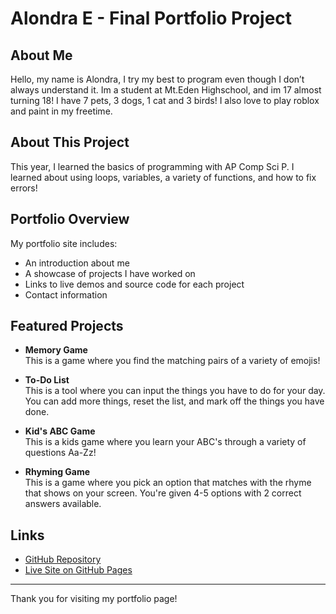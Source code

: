 # Alondra E - Final Portfolio Project

## About Me

Hello, my name is Alondra, I try my best to program even though I don’t always understand it. Im a student at Mt.Eden Highschool, and im 17 almost turning 18! I have 7 pets, 3 dogs, 1 cat and 3 birds! I also love to play roblox and paint in my freetime.

## About This Project

This year, I learned the basics of programming with AP Comp Sci P. I learned about using loops, variables, a variety of functions, and how to fix errors!

## Portfolio Overview

My portfolio site includes:

- An introduction about me  
- A showcase of projects I have worked on  
- Links to live demos and source code for each project  
- Contact information

## Featured Projects

- **Memory Game**  
  This is a game where you find the matching pairs of a variety of emojis!

- **To-Do List**  
  This is a tool where you can input the things you have to do for your day. You can add more things, reset the list, and mark off the things you have done.

- **Kid's ABC Game**  
  This is a kids game where you learn your ABC's through a variety of questions Aa-Zz!

- **Rhyming Game**  
  This is a game where you pick an option that matches with the rhyme that shows on your screen. You're given 4-5 options with 2 correct answers available.

## Links

- [GitHub Repository](https://github.com/nooooooooobyebye/Final-Project5)  
- [Live Site on GitHub Pages](https://nooooooooobyebye.github.io/Final-Project5/)

---

Thank you for visiting my portfolio page!
